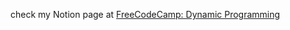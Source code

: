 check my Notion page at [FreeCodeCamp: Dynamic Programming](https://www.notion.so/rexhe/9b3cee5c756e4649b19df6c34c7d89ce?v=2c3e2c39b52c457b9df8403e783767b1)